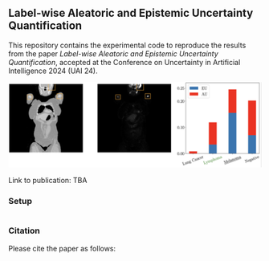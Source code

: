 ## Label-wise Aleatoric and Epistemic Uncertainty Quantification
This repository contains the experimental code to reproduce the results from the paper *Label-wise Aleatoric and Epistemic Uncertainty Quantification*, accepted at the Conference on Uncertainty in Artificial Intelligence 2024 (UAI 24).

![Alt text](https://github.com/YSale/label-uq/blob/main/figures/med_image.png)

Link to publication: TBA

### Setup

```
```

### Citation
Please cite the paper as follows:

```
```
